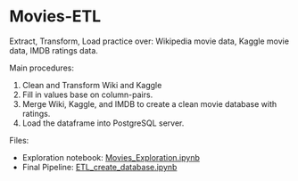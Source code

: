 # Movies-ETL
Extract, Transform, Load practice over:
Wikipedia movie data, Kaggle movie data, IMDB ratings data.

Main procedures:
1. Clean and Transform Wiki and Kaggle
2. Fill in values base on column-pairs.
3. Merge Wiki, Kaggle, and IMDB to create a clean movie database with ratings.
4. Load the dataframe into PostgreSQL server.

Files:
- Exploration notebook: [Movies_Exploration.ipynb](Movies_Exploration.ipynb)
- Final Pipeline: [ETL_create_database.ipynb](ETL_create_database.ipynb)

